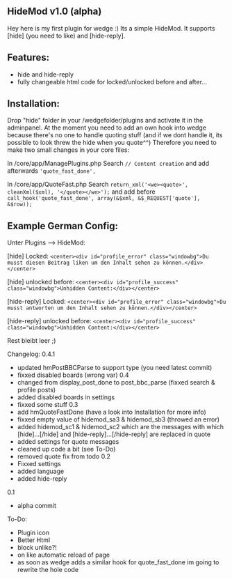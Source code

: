 HideMod v1.0 (alpha)
--------------------
Hey here is my first plugin for wedge :)
Its a simple HideMod. It supports [hide] (you need to like) and [hide-reply].

Features:
---------
  - hide and hide-reply
  - fully changeable html code for locked/unlocked before and after...

Installation:
-------------

Drop "hide" folder in your /wedgefolder/plugins and activate it in the adminpanel.
At the moment you need to add an own hook into wedge because there's no one to handle
quoting stuff (and if we dont handle it, its possible to look threw the hide when you
quote^^)
Therefore you need to make two small changes in your core files:


In /core/app/ManagePlugins.php
Search ``// Content creation`` and add afterwards ``'quote_fast_done',``

In /core/app/QuoteFast.php
Search ``return_xml('<we><quote>', cleanXml($xml), '</quote></we>');``
and add before ``call_hook('quote_fast_done', array(&$xml, &$_REQUEST['quote'], &$row));``

Example German Config:
----------------------

Unter Plugins --> HideMod:

[hide] Locked: ``<center><div id="profile_error" class="windowbg">Du musst diesen Beitrag liken um den Inhalt sehen zu können.</div></center>``

[hide] unlocked before: ``<center><div id="profile_success" class="windowbg">Unhidden Content:</div></center>``


[hide-reply] Locked: ``<center><div id="profile_error" class="windowbg">Du musst antworten um den Inhalt sehen zu können.</div></center>``

[hide-reply] unlocked before: ``<center><div id="profile_success" class="windowbg">Unhidden Content:</div></center>``

Rest bleibt leer ;)


Changelog:
0.4.1
  - updated hmPostBBCParse to support type (you need latest commit)
  - fixxed disabled boards (wrong var)
0.4
  - changed from display_post_done to post_bbc_parse (fixxed search & profile posts)
  - added disabled boards in settings
  - fixxed some stuff
0.3
  - add hmQuoteFastDone (have a look into Installation for more info)
  - fixxed empty value of hidemod_sa3 & hidemod_sb3 (throwed an error)
  - added hidemod_sc1 & hidemod_sc2 which are the messages with which [hide]...[/hide] and [hide-reply]...[/hide-reply] are replaced in quote
  - added settings for quote messages
  - cleaned up code a bit (see To-Do)
  - removed quote fix from todo
0.2
  - Fixxed settings
  - added language
  - added hide-reply

0.1
  - alpha commit
	



To-Do:
- Plugin icon
- Better Html
- block unlike?!
- on like automatic reload of page
- as soon as wedge adds a similar hook for quote_fast_done im going to rewrite the hole code
